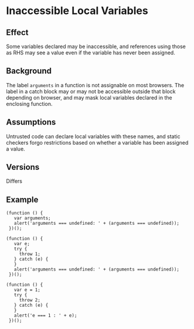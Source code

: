 # Inaccessible Local Variables #

## Effect ##
Some variables declared may be inaccessible, and references using those as RHS may see a value even if the variable has never been assigned.


## Background ##
The label `arguments` in a function is not assignable on most browsers.
The label in a catch block may or may not be accessible outside that block depending on browser, and may mask local variables declared in the enclosing function.


## Assumptions ##
Untrusted code can declare local variables with these names, and static checkers forgo restrictions based on whether a variable has been assigned a value.


## Versions ##
Differs


## Example ##
```
(function () {
   var arguments;
   alert('arguments === undefined: ' + (arguments === undefined));
 })();

(function () {
   var e;
   try {
     throw 1;
   } catch (e) {
   }
   alert('arguments === undefined: ' + (arguments === undefined));
 })();

(function () {
   var e = 1;
   try {
     throw 2;
   } catch (e) {
   }
   alert('e === 1 : ' + e);
 })();
```